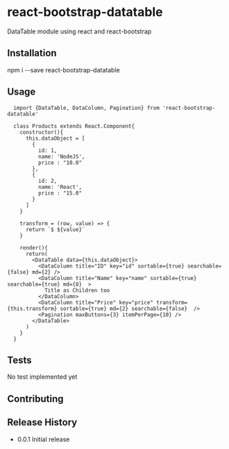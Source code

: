 # react-bootstrap-datatable

DataTable module using react and react-bootstrap

## Installation

  npm i --save react-bootstrap-datatable

## Usage

      import {DataTable, DataColumn, Pagination} from 'react-bootstrap-datatable'

      class Products extends React.Component{
        constructor(){
          this.dataObject = [
            {
              id: 1,
              name: 'NodeJS',
              price : "10.0"
            },
            {
              id: 2,
              name: 'React',
              price : "15.0"
            }
          ]
        }
        
        transform = (row, value) => {
          return `$ ${value}`
        }
      
        render(){
          return(
            <DataTable data={this.dataObject}>
              <DataColumn title="ID" key="id" sortable={true} searchable={false} md={2} />
              <DataColumn title="Name" key="name" sortable={true} searchable={true} md={8}  >
                Title as Children too
              </DataColumn>
              <DataColumn title="Price" key="price" transform={this.transform} sortable={true} md={2} searchable={false}  />
              <Pagination maxButtons={3} itemPerPage={10} />
            </DataTable>  
          )
        }
      }

  
  
  
  
  

## Tests

  No test implemented yet

## Contributing



## Release History

* 0.0.1 Initial release